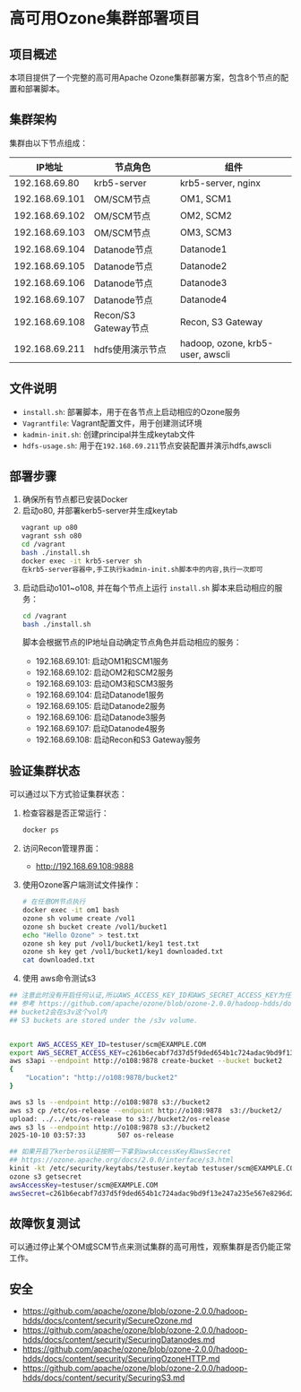 # 高可用Ozone集群部署项目

## 项目概述

本项目提供了一个完整的高可用Apache Ozone集群部署方案，包含8个节点的配置和部署脚本。

## 集群架构

集群由以下节点组成：

| IP地址 | 节点角色 | 组件 |
|--------|----------|------|
| 192.168.69.80  | krb5-server | krb5-server, nginx |
| 192.168.69.101 | OM/SCM节点 | OM1, SCM1 |
| 192.168.69.102 | OM/SCM节点 | OM2, SCM2 |
| 192.168.69.103 | OM/SCM节点 | OM3, SCM3 |
| 192.168.69.104 | Datanode节点 | Datanode1 |
| 192.168.69.105 | Datanode节点 | Datanode2 |
| 192.168.69.106 | Datanode节点 | Datanode3 |
| 192.168.69.107 | Datanode节点 | Datanode4 |
| 192.168.69.108 | Recon/S3 Gateway节点 | Recon, S3 Gateway |
| 192.168.69.211 | hdfs使用演示节点 | hadoop, ozone, krb5-user, awscli |

## 文件说明

- `install.sh`: 部署脚本，用于在各节点上启动相应的Ozone服务
- `Vagrantfile`: Vagrant配置文件，用于创建测试环境
- `kadmin-init.sh`: 创建principal并生成keytab文件
- `hdfs-usage.sh`: 用于在`192.168.69.211`节点安装配置并演示hdfs,awscli

## 部署步骤

1. 确保所有节点都已安装Docker
2. 启动o80, 并部署kerb5-server并生成keytab

```bash
   vagrant up o80
   vagrant ssh o80
   cd /vagrant
   bash ./install.sh
   docker exec -it krb5-server sh
   在krb5-server容器中,手工执行kadmin-init.sh脚本中的内容,执行一次即可
```

3. 启动启动o101~o108, 并在每个节点上运行 `install.sh` 脚本来启动相应的服务：
   ```bash
   cd /vagrant
   bash ./install.sh
   ```
   
   脚本会根据节点的IP地址自动确定节点角色并启动相应的服务：
   - 192.168.69.101: 启动OM1和SCM1服务
   - 192.168.69.102: 启动OM2和SCM2服务
   - 192.168.69.103: 启动OM3和SCM3服务
   - 192.168.69.104: 启动Datanode1服务
   - 192.168.69.105: 启动Datanode2服务
   - 192.168.69.106: 启动Datanode3服务
   - 192.168.69.107: 启动Datanode4服务
   - 192.168.69.108: 启动Recon和S3 Gateway服务

## 验证集群状态

可以通过以下方式验证集群状态：

1. 检查容器是否正常运行：
   ```bash
   docker ps
   ```

2. 访问Recon管理界面：
   - http://192.168.69.108:9888

3. 使用Ozone客户端测试文件操作：

   ```bash
   # 在任意OM节点执行
   docker exec -it om1 bash
   ozone sh volume create /vol1
   ozone sh bucket create /vol1/bucket1
   echo "Hello Ozone" > test.txt
   ozone sh key put /vol1/bucket1/key1 test.txt
   ozone sh key get /vol1/bucket1/key1 downloaded.txt
   cat downloaded.txt
   ```
4. 使用 aws命令测试s3


```bash
## 注意此时没有开启任何认证,所以AWS_ACCESS_KEY_ID和AWS_SECRET_ACCESS_KEY为任意值即可,但是得有
## 参考 https://github.com/apache/ozone/blob/ozone-2.0.0/hadoop-hdds/docs/content/interface/S3.md#security
## bucket2会在s3v这个vol内
## S3 buckets are stored under the /s3v volume.


export AWS_ACCESS_KEY_ID=testuser/scm@EXAMPLE.COM
export AWS_SECRET_ACCESS_KEY=c261b6ecabf7d37d5f9ded654b1c724adac9bd9f13e247a235e567e8296d2999
aws s3api --endpoint http://o108:9878 create-bucket --bucket bucket2
{
    "Location": "http://o108:9878/bucket2"
}

aws s3 ls --endpoint http://o108:9878 s3://bucket2
aws s3 cp /etc/os-release --endpoint http://o108:9878  s3://bucket2/
upload: ../../etc/os-release to s3://bucket2/os-release
aws s3 ls --endpoint http://o108:9878 s3://bucket2
2025-10-10 03:57:33        507 os-release
```


```bash
## 如果开启了kerberos认证按照一下拿到awsAccessKey和awsSecret
## https://ozone.apache.org/docs/2.0.0/interface/s3.html
kinit -kt /etc/security/keytabs/testuser.keytab testuser/scm@EXAMPLE.COM
ozone s3 getsecret
awsAccessKey=testuser/scm@EXAMPLE.COM
awsSecret=c261b6ecabf7d37d5f9ded654b1c724adac9bd9f13e247a235e567e8296d2999
```


## 故障恢复测试

可以通过停止某个OM或SCM节点来测试集群的高可用性，观察集群是否仍能正常工作。

## 安全

- <https://github.com/apache/ozone/blob/ozone-2.0.0/hadoop-hdds/docs/content/security/SecureOzone.md>
- <https://github.com/apache/ozone/blob/ozone-2.0.0/hadoop-hdds/docs/content/security/SecuringDatanodes.md>
- <https://github.com/apache/ozone/blob/ozone-2.0.0/hadoop-hdds/docs/content/security/SecuringOzoneHTTP.md>
- <https://github.com/apache/ozone/blob/ozone-2.0.0/hadoop-hdds/docs/content/security/SecuringS3.md>